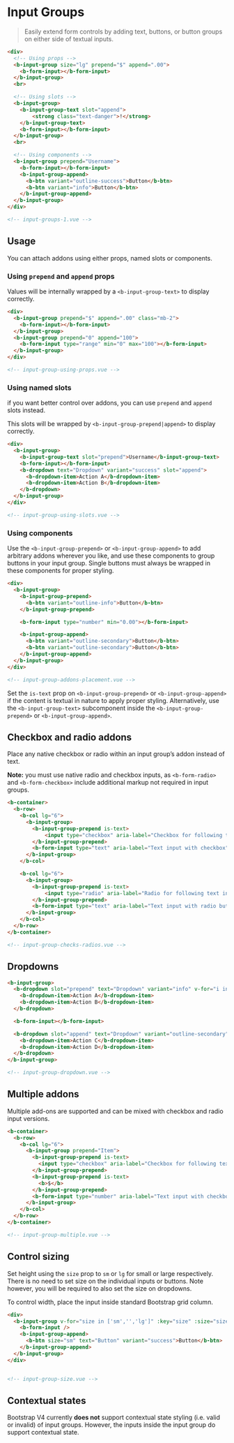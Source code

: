 # Input Groups
> Easily extend form controls by adding text, buttons, or button groups on either side of textual inputs.

```html
<div>
  <!-- Using props -->
  <b-input-group size="lg" prepend="$" append=".00">
    <b-form-input></b-form-input>
  </b-input-group>
  <br>

  <!-- Using slots -->
  <b-input-group>
    <b-input-group-text slot="append">
        <strong class="text-danger">!</strong>
    </b-input-group-text>
    <b-form-input></b-form-input>
  </b-input-group>
  <br>

  <!-- Using components -->
  <b-input-group prepend="Username">
    <b-form-input></b-form-input>
    <b-input-group-append>
      <b-btn variant="outline-success">Button</b-btn>
      <b-btn variant="info">Button</b-btn>
    </b-input-group-append>
  </b-input-group>
</div>

<!-- input-groups-1.vue -->
```

## Usage
You can attach addons using either props, named slots or components.

### Using `prepend` and `append` props
Values will be internally wrapped by a `<b-input-group-text>` to display correctly.

```html
<div>
  <b-input-group prepend="$" append=".00" class="mb-2">
    <b-form-input></b-form-input>
  </b-input-group>
  <b-input-group prepend="0" append="100">
    <b-form-input type="range" min="0" max="100"></b-form-input>
  </b-input-group>
</div>

<!-- input-group-using-props.vue -->
```

### Using named slots
if you want better control over addons, you can use `prepend` and `append` slots instead.

This slots will be wrapped by `<b-input-group-prepend|append>` to display correctly.

```html
<div>
  <b-input-group>
    <b-input-group-text slot="prepend">Username</b-input-group-text>
    <b-form-input></b-form-input>
    <b-dropdown text="Dropdown" variant="success" slot="append">
      <b-dropdown-item>Action A</b-dropdown-item>
      <b-dropdown-item>Action B</b-dropdown-item>
    </b-dropdown>
  </b-input-group>
</div>

<!-- input-group-using-slots.vue -->
```


### Using components
Use the `<b-input-group-prepend>` or `<b-input-group-append>` to add arbitrary addons
wherever you like, and use these components to group buttons in your input group.
Single buttons must always be wrapped in these components for proper styling.

```html
<div>
  <b-input-group>
    <b-input-group-prepend>
      <b-btn variant="outline-info">Button</b-btn>
    </b-input-group-prepend>

    <b-form-input type="number" min="0.00"></b-form-input>

    <b-input-group-append>
      <b-btn variant="outline-secondary">Button</b-btn>
      <b-btn variant="outline-secondary">Button</b-btn>
    </b-input-group-append>
  </b-input-group>
</div>

<!-- input-group-addons-placement.vue -->
```

Set the `is-text` prop on `<b-input-group-prepend>` or `<b-input-group-append>`
if the content is textual in nature to apply proper styling. Alternatively, use
the `<b-input-group-text>` subcomponent inside the `<b-input-group-prepend>` or
`<b-input-group-append>`.

## Checkbox and radio addons
Place any native checkbox or radio within an input group’s addon instead of text.

**Note:** you must use native radio and checkbox inputs, as `<b-form-radio>` and
`<b-form-checkbox>` include additional markup not required in input groups.

```html
<b-container>
  <b-row>
    <b-col lg="6">
      <b-input-group>
        <b-input-group-prepend is-text>
            <input type="checkbox" aria-label="Checkbox for following text input">
        </b-input-group-prepend>
        <b-form-input type="text" aria-label="Text input with checkbox" />
      </b-input-group>
    </b-col>

    <b-col lg="6">
      <b-input-group>
        <b-input-group-prepend is-text>
            <input type="radio" aria-label="Radio for following text input">
        </b-input-group-prepend>
        <b-form-input type="text" aria-label="Text input with radio button" />
      </b-input-group>
    </b-col>
  </b-row>
</b-container>

<!-- input-group-checks-radios.vue -->
```

## Dropdowns

```html
<b-input-group>
  <b-dropdown slot="prepend" text="Dropdown" variant="info" v-for="i in 2" :key="i">
    <b-dropdown-item>Action A</b-dropdown-item>
    <b-dropdown-item>Action B</b-dropdown-item>
  </b-dropdown>

  <b-form-input></b-form-input>

  <b-dropdown slot="append" text="Dropdown" variant="outline-secondary" v-for="i in 2" :key="i">
    <b-dropdown-item>Action C</b-dropdown-item>
    <b-dropdown-item>Action D</b-dropdown-item>
  </b-dropdown>
</b-input-group>

<!-- input-group-dropdown.vue -->
```

## Multiple addons
Multiple add-ons are supported and can be mixed with checkbox and radio input versions.

```html
<b-container>
  <b-row>
    <b-col lg="6">
      <b-input-group prepend="Item">
        <b-input-group-prepend is-text>
          <input type="checkbox" aria-label="Checkbox for following text input">
        </b-input-group-prepend>
        <b-input-group-prepend is-text>
          <b>$</b>
        </b-input-group-prepend>
        <b-form-input type="number" aria-label="Text input with checkbox" />
      </b-input-group>
    </b-col>
  </b-row>
</b-container>

<!-- input-group-multiple.vue -->
```

## Control sizing
Set height using the `size` prop to `sm` or `lg` for small or large respectively. There
is no need to set size on the individual inputs or buttons. Note however, you will be
required to also set the size on dropdowns.

To control width, place the input inside standard Bootstrap grid column.

```html
<div>
  <b-input-group v-for="size in ['sm','','lg']" :key="size" :size="size" class="mb-3" prepend="Label">
    <b-form-input />
    <b-input-group-append>
      <b-btn size="sm" text="Button" variant="success">Button</b-btn>
    </b-input-group-append>
  </b-input-group>
</div>


<!-- input-group-size.vue -->
```


## Contextual states
Bootstrap V4 currently **does not** support contextual state styling (i.e. valid or invalid) of
input groups. However, the inputs inside the input group do support contextual state.


<!-- Component reference added automatically from component package.json -->
